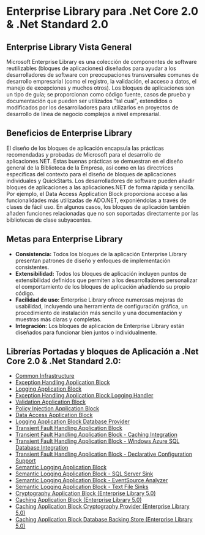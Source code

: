 # Enterprise Library para .Net Core 2.0 & .Net Standard 2.0

## Enterprise Library Vista General

Microsoft Enterprise Library es una colección de componentes de software reutilizables (bloques de aplicaciones) diseñados para ayudar a los desarrolladores de software con preocupaciones transversales comunes de desarrollo empresarial (como el registro, la validación, el acceso a datos, el manejo de excepciones y muchos otros). Los bloques de aplicaciones son un tipo de guía; se proporcionan como código fuente, casos de prueba y documentación que pueden ser utilizados "tal cual", extendidos o modificados por los desarrolladores para utilizarlos en proyectos de desarrollo de línea de negocio complejos a nivel empresarial.

## Beneficios de Enterprise Library

El diseño de los bloques de aplicación encapsula las prácticas recomendadas y probadas de Microsoft para el desarrollo de aplicaciones.NET. Estas buenas prácticas se demuestran en el diseño general de la Biblioteca de la Empresa, así como en las directrices específicas del contexto para el diseño de bloques de aplicaciones individuales y QuickStarts. Los desarrolladores de software pueden añadir bloques de aplicaciones a las aplicaciones.NET de forma rápida y sencilla. Por ejemplo, el Data Access Application Block proporciona acceso a las funcionalidades más utilizadas de ADO.NET, exponiéndolas a través de clases de fácil uso. En algunos casos, los bloques de aplicación también añaden funciones relacionadas que no son soportadas directamente por las bibliotecas de clase subyacentes.

## Metas para Enterprise Library

* **Consistencia:** Todos los bloques de la aplicación Enterprise Library presentan patrones de diseño y enfoques de implementación consistentes.
* **Extensibilidad:** Todos los bloques de aplicación incluyen puntos de extensibilidad definidos que permiten a los desarrolladores personalizar el comportamiento de los bloques de aplicación añadiendo su propio código.
* **Facilidad de uso:** Enterprise Library ofrece numerosas mejoras de usabilidad, incluyendo una herramienta de configuración gráfica, un procedimiento de instalación más sencillo y una documentación y muestras más claras y completas.
* **Integración:** Los bloques de aplicación de Enterprise Library están diseñados para funcionar bien juntos o individualmente.

## Librerías Portadas y bloques de Aplicación a .Net Core 2.0 & .Net Standard 2.0:

* [Common Infrastructure](https://www.nuget.org/packages/EnterpriseLibrary.Common.NetCore/)
* [Exception Handling Application Block](https://www.nuget.org/packages/EnterpriseLibrary.ExceptionHandling.NetCore/)
* [Logging Application Block](https://www.nuget.org/packages/EnterpriseLibrary.Logging.NetCore/)
* [Exception Handling Application Block Logging Handler](https://www.nuget.org/packages/EnterpriseLibrary.ExceptionHandling.Logging.NetCore/)
* [Validation Application Block](https://www.nuget.org/packages/EnterpriseLibrary.Validation.NetCore/)
* [Policy Injection Application Block](https://www.nuget.org/packages/EnterpriseLibrary.Logging.Database)
* [Data Access Application Block](https://www.nuget.org/packages/EnterpriseLibrary.Data.NetCore/)
* [Logging Application Block Database Provider](https://www.nuget.org/packages/EnterpriseLibrary.Logging.Database.NetCore/)
* [Transient Fault Handling Application Block](https://www.nuget.org/packages/EnterpriseLibrary.TransientFaultHandling.NetCore/)
* [Transient Fault Handling Application Block - Caching Integration](https://www.nuget.org/packages/EnterpriseLibrary.TransientFaultHandling.Caching.NetCore/)
* [Transient Fault Handling Application Block - Windows Azure SQL Database Integration](https://www.nuget.org/packages/EnterpriseLibrary.TransientFaultHandling.Data.NetCore/)
* [Transient Fault Handling Application Block - Declarative Configuration Support](https://www.nuget.org/packages/EnterpriseLibrary.TransientFaultHandling.Configuration.NetCore/)
* [Semantic Logging Application Block](https://www.nuget.org/packages/EnterpriseLibrary.SemanticLogging.NetCore/)
* [Semantic Logging Application Block - SQL Server Sink](https://www.nuget.org/packages/EnterpriseLibrary.SemanticLogging.Database.NetCore/)
* [Semantic Logging Application Block - EventSource Analyzer](https://www.nuget.org/packages/EnterpriseLibrary.SemanticLogging.EventSourceAnalyzer.NetCore/)
* [Semantic Logging Application Block - Text File Sinks](https://www.nuget.org/packages/EnterpriseLibrary.SemanticLogging.TextFile.NetCore/)
* [Cryptography Application Block (Enterprise Library 5.0)](https://www.nuget.org/packages/EnterpriseLibrary.Security.Cryptography/)
* [Caching Application Block (Enterprise Library 5.0)](https://www.nuget.org/packages/EnterpriseLibrary.Caching.NetCore/)
* [Caching Application Block Cryptography Provider (Enterprise Library 5.0)](https://www.nuget.org/packages/EnterpriseLibrary.Caching.Cryptography/)
* [Caching Application Block Database Backing Store (Enterprise Library 5.0)](https://www.nuget.org/packages/EnterpriseLibrary.Caching.Database.NetCore/)

